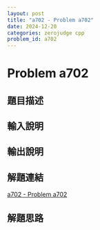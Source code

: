 ```yaml
---
layout: post
title: "a702 - Problem a702"
date: 2024-12-20
categories: zerojudge cpp
problem_id: a702
---
```


# Problem a702

## 題目描述



## 輸入說明



## 輸出說明



## 解題連結

[a702 - Problem a702](https://zerojudge.tw/ShowProblem?problemid=a702)

## 解題思路

